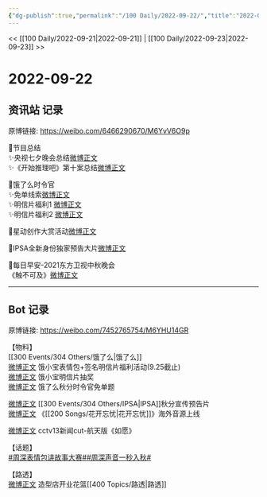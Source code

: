 ```yaml
---
{"dg-publish":true,"permalink":"/100 Daily/2022-09-22/","title":"2022-09-22","created":"2022-11-14T17:19:33.000+08:00","updated":"2023-01-09T17:24:38.721+08:00"}
---
```



<< [[100 Daily/2022-09-21\|2022-09-21]] | [[100 Daily/2022-09-23\|2022-09-23]] >>

# 2022-09-22

## 资讯站 记录

原博链接: https://weibo.com/6466290670/M6YvV6O9p

🌟节目总结  
✨央视七夕晚会总结[微博正文](https://m.weibo.cn/6466290670/4816618049504739)  
✨《开始推理吧》第十案总结[微博正文](https://m.weibo.cn/6466290670/4816534525185412)

🌟饿了么时令官  
✨免单线索[微博正文](https://m.weibo.cn/6466290670/4816627566907532)  
✨明信片福利1 [微博正文](https://m.weibo.cn/6466290670/4816439750171161)  
✨明信片福利2 [微博正文](https://m.weibo.cn/6466290670/4816582448253696)

🌟星动创作大赏活动[微博正文](https://m.weibo.cn/6466290670/4816586885565704)

🌟IPSA全新身份独家预告大片[微博正文](https://m.weibo.cn/6466290670/4816459756212061)

🌟每日早安-2021东方卫视中秋晚会  
《触不可及》[微博正文](https://m.weibo.cn/6466290670/4816421643355097)

---
## Bot 记录

原博链接: https://weibo.com/7452765754/M6YHU14GR

【物料】  
[[300 Events/304 Others/饿了么\|饿了么]]  
[微博正文](https://m.weibo.cn/2606197387/4816431176485448) 饿小宝表情包+签名明信片福利活动(9.25截止)  
[微博正文](https://m.weibo.cn/2606197387/4816557672236541) 饿小宝明信片抽奖  
[微博正文](https://m.weibo.cn/1282440983/4816623582318802) 饿了么秋分时令官免单题

[微博正文](https://m.weibo.cn/1851789841/4816453997695680) [[300 Events/304 Others/IPSA\|IPSA]]秋分宣传预告片  
[微博正文](https://m.weibo.cn/7742122855/4816494519389224) 《[[200 Songs/花开忘忧\|花开忘忧]]》海外音源上线

[微博正文](https://m.weibo.cn/6838541957/4816608586896970) cctv13新闻cut-航天版《如愿》

【话题】  
[#周深表情包讲故事大赛#](https://s.weibo.com/weibo?q=%23%E5%91%A8%E6%B7%B1%E8%A1%A8%E6%83%85%E5%8C%85%E8%AE%B2%E6%95%85%E4%BA%8B%E5%A4%A7%E8%B5%9B%23)[#周深声音一秒入秋#](https://s.weibo.com/weibo?q=%23%E5%91%A8%E6%B7%B1%E5%A3%B0%E9%9F%B3%E4%B8%80%E7%A7%92%E5%85%A5%E7%A7%8B%23)

【路透】  
[微博正文](https://m.weibo.cn/6415655488/4816510918334260) 造型店开业花篮[[400 Topics/路透\|路透]]
